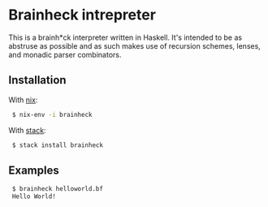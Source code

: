 # Brainheck intrepreter

This is a brainh\*ck interpreter written in Haskell. It's intended to be as
abstruse as possible and as such makes use of recursion schemes, lenses, and
monadic parser combinators.

## Installation

With [nix](http://nixos.org/nix/):

```bash
 $ nix-env -i brainheck
```

With [stack](https://haskellstack.org/):

```bash
 $ stack install brainheck
```

## Examples

```bash
 $ brainheck helloworld.bf
 Hello World!
```
